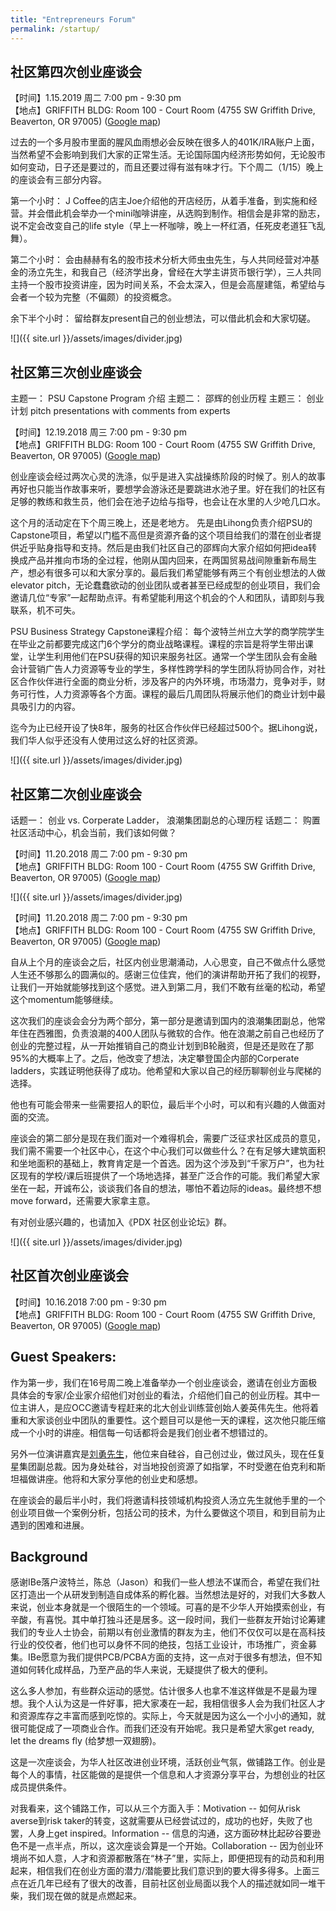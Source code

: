 ```yaml
---
title: "Entrepreneurs Forum"
permalink: /startup/
---
```


## 社区第四次创业座谈会

【时间】1.15.2019 周二 7:00 pm - 9:30 pm  
【地点】GRIFFITH BLDG: Room 100 - Court Room (4755 SW Griffith Drive, Beaverton, OR 97005) ([Google map](https://goo.gl/maps/8CKG6jYK3a82))  

过去的一个多月股市里面的腥风血雨想必会反映在很多人的401K/IRA账户上面，当然希望不会影响到我们大家的正常生活。无论国际国内经济形势如何，无论股市如何变动，日子还是要过的，而且还要过得有滋有味才行。下个周二（1/15）晚上的座谈会有三部分内容。

第一个小时： J Coffee的店主Joe介绍他的开店经历，从着手准备，到实施和经营。并会借此机会举办一个mini咖啡讲座，从选购到制作。相信会是非常的励志，说不定会改变自己的life style（早上一杯咖啡，晚上一杯红酒，任死皮老道狂飞乱舞）。

第二个小时： 会由赫赫有名的股市技术分析大师虫虫先生，与人共同经营对冲基金的汤立先生，和我自己（经济学出身，曾经在大学主讲货币银行学），三人共同主持一个股市投资讲座，因为时间关系，不会太深入，但是会高屋建瓴，希望给与会者一个较为完整（不偏颇）的投资概念。

余下半个小时： 留给群友present自己的创业想法，可以借此机会和大家切磋。

![]({{ site.url }}/assets/images/divider.jpg)

## 社区第三次创业座谈会

主题一： PSU Capstone Program 介绍
主题二： 邵辉的创业历程
主题三： 创业计划 pitch presentations with comments from experts

【时间】12.19.2018 周三 7:00 pm - 9:30 pm  
【地点】GRIFFITH BLDG: Room 100 - Court Room (4755 SW Griffith Drive, Beaverton, OR 97005) ([Google map](https://goo.gl/maps/8CKG6jYK3a82))  

创业座谈会经过两次心灵的洗涤，似乎是进入实战操练阶段的时候了。别人的故事再好也只能当作故事来听，要想学会游泳还是要跳进水池子里。好在我们的社区有足够的教练和救生员，他们会在池子边给与指导，也会让在水里的人少呛几口水。

这个月的活动定在下个周三晚上，还是老地方。 先是由Lihong负责介绍PSU的Capstone项目，希望以门槛不高但是资源齐备的这个项目给我们的潜在创业者提供近乎贴身指导和支持。然后是由我们社区自己的邵辉向大家介绍如何把idea转换成产品并推向市场的全过程，他刚从国内回来，在两国贸易战间隙重新布局生产，想必有很多可以和大家分享的。最后我们希望能够有两三个有创业想法的人做elevator pitch，无论蠢蠢欲动的创业团队或者甚至已经成型的创业项目，我们会邀请几位“专家”一起帮助点评。有希望能利用这个机会的个人和团队，请即刻与我联系，机不可失。

PSU Business Strategy Capstone课程介绍：
每个波特兰州立大学的商学院学生在毕业之前都要完成这门6个学分的商业战略课程。课程的宗旨是将学生带出课堂，让学生利用他们在PSU获得的知识来服务社区。通常一个学生团队会有金融会计营销广告人力资源等专业的学生，多样性跨学科的学生团队将协同合作，对社区合作伙伴进行全面的商业分析，涉及客户的内外环境，市场潜力，竞争对手，财务可行性，人力资源等各个方面。课程的最后几周团队将展示他们的商业计划中最具吸引力的内容。

迄今为止已经开设了快8年，服务的社区合作伙伴已经超过500个。据Lihong说，我们华人似乎还没有人使用过这么好的社区资源。

![]({{ site.url }}/assets/images/divider.jpg)

## 社区第二次创业座谈会

话题一： 创业 vs. Corperate Ladder， 浪潮集团副总的心理历程
话题二： 购置社区活动中心，机会当前，我们该如何做？

【时间】11.20.2018 周二 7:00 pm - 9:30 pm  
【地点】GRIFFITH BLDG: Room 100 - Court Room (4755 SW Griffith Drive, Beaverton, OR 97005) ([Google map](https://goo.gl/maps/8CKG6jYK3a82))  

![]({{ site.url }}/assets/images/divider.jpg)

【时间】11.20.2018 周二 7:00 pm - 9:30 pm  
【地点】GRIFFITH BLDG: Room 100 - Court Room (4755 SW Griffith Drive, Beaverton, OR 97005) ([Google map](https://goo.gl/maps/8CKG6jYK3a82))  

自从上个月的座谈会之后，社区内创业思潮涌动，人心思变，自己不做点什么感觉人生还不够那么的圆满似的。感谢三位佳宾，他们的演讲帮助开拓了我们的视野，让我们一开始就能够找到这个感觉。进入到第二月，我们不敢有丝毫的松动，希望这个momentum能够继续。

这次我们的座谈会会分为两个部分，第一部分是邀请到国内的浪潮集团副总，他常年住在西雅图，负责浪潮的400人团队与微软的合作。他在浪潮之前自己也经历了创业的完整过程，从一开始推销自己的商业计划到B轮融资，但是还是败在了那95%的大概率上了。之后，他改变了想法，决定攀登国企内部的Corperate ladders，实践证明他获得了成功。他希望和大家以自己的经历聊聊创业与爬梯的选择。

他也有可能会带来一些需要招人的职位，最后半个小时，可以和有兴趣的人做面对面的交流。

座谈会的第二部分是现在我们面对一个难得机会，需要广泛征求社区成员的意见，我们需不需要一个社区中心，在这个中心我们可以做些什么？在有足够大建筑面积和坐地面积的基础上，教育肯定是一个首选。因为这个涉及到“千家万户”，也为社区现有的学校/课后班提供了一个场地选择，甚至广泛合作的可能。我们希望大家坐在一起，开诚布公，谈谈我们各自的想法，哪怕不着边际的ideas。最终想不想move forward，还需要大家拿主意。

有对创业感兴趣的，也请加入《PDX 社区创业论坛》群。

![]({{ site.url }}/assets/images/divider.jpg)

## 社区首次创业座谈会

【时间】10.16.2018 7:00 pm - 9:30 pm  
【地点】GRIFFITH BLDG: Room 100 - Court Room (4755 SW Griffith Drive, Beaverton, OR 97005) ([Google map](https://goo.gl/maps/8CKG6jYK3a82))  

## Guest Speakers:

作为第一步，我们在16号周二晚上准备举办一个创业座谈会，邀请在创业方面极具体会的专家/企业家介绍他们对创业的看法，介绍他们自己的创业历程。其中一位主讲人，是应OCC邀请专程赶来的北大创业训练营创始人姜英伟先生。他将着重和大家谈创业中团队的重要性。这个题目可以是他一天的课程，这次他只能压缩成一个小时的讲座。相信每一句话都将会是我们创业者不想错过的。

另外一位演讲嘉宾是[刘勇先生](https://www.linkedin.com/in/ubikr/)，他位来自硅谷，自己创过业，做过风头，现在任复星集团副总裁。因为身处硅谷，对当地投创资源了如指掌，不时受邀在伯克利和斯坦福做讲座。他将和大家分享他的创业史和感想。

在座谈会的最后半小时，我们将邀请科技领域机构投资人汤立先生就他手里的一个创业项目做一个案例分析，包括公司的技术，为什么要做这个项目，和到目前为止遇到的困难和进展。

## Background

感谢IBe落户波特兰，陈总（Jason）和我们一些人想法不谋而合，希望在我们社区打造出一个从研发到制造自成体系的孵化器。当然想法是好的，对我们大多数人来说，创业本身就是一个很陌生的一个领域。可喜的是不少华人开始摸索创业，有辛酸，有喜悦。其中单打独斗还是居多。这一段时间，我们一些群友开始讨论筹建我们的专业人士协会，前期以有创业激情的群友为主，他们不仅仅可以是在高科技行业的佼佼者，他们也可以身怀不同的绝技，包括工业设计，市场推广，资金募集。IBe愿意为我们提供PCB/PCBA方面的支持，这一点对于很多有想法，但不知道如何转化成样品，乃至产品的华人来说，无疑提供了极大的便利。

这么多人参加，有些群众运动的感觉。估计很多人也拿不准这样做是不是最为理想。我个人认为这是一件好事，把大家凑在一起，我相信很多人会为我们社区人才和资源库存之丰富而感到吃惊的。实际上，今天就是因为这么一个小小的通知，就很可能促成了一项商业合作。而我们还没有开始呢。我只是希望大家get ready, let the dreams fly (给梦想一双翅膀)。

这是一次座谈会，为华人社区改进创业环境，活跃创业气氛，做铺路工作。创业是每个人的事情，社区能做的是提供一个信息和人才资源分享平台，为想创业的社区成员提供条件。

对我看来，这个铺路工作，可以从三个方面入手：Motivation -- 如何从risk averse到risk taker的转变，这就需要从已经尝试过的，成功的也好，失败了也罢，人身上get inspired。Information -- 信息的沟通，这方面矽林比起矽谷要逊色不是一点半点，所以，这次座谈会算是一个开始。Collaboration -- 因为创业环境尚不如人意，人才和资源都散落在“林子”里，实际上，即便把现有的动员和利用起来，相信我们在创业方面的潜力/潜能要比我们意识到的要大得多得多。上面三点在近几年已经有了很大的改善，目前社区创业局面以我个人的描述就如同一堆干柴，我们现在做的就是点燃起来。
